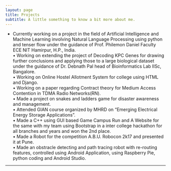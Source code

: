 ```yaml
---
layout: page
title: Projects
subtitle: A little something to know a bit more about me.
---
```



*  Currently working on a project in the field of Artificial Intelligence and Machine Learning involving Natural Language Processing using python and tenser flow under the guidance of Prof. Philemon Daniel Faculty ECE NIT Hamirpur, H.P., India.<br>
•  Working on extending the project of Decoding KPC Genes for drawing further conclusions and applying those to a large biological dataset under the guidance of Dr. Debnath Pal head of Bioinformatics Lab IISc, Bangalore.<br>
•  Working on Online Hostel Allotment System for college using HTML and Django.<br>
•  Working on a paper regarding Contract theory for Medium Access Contention in TDMA Radio Networks(RN).<br>
•  Made a project on snakes and ladders game for disaster awareness and management.<br>
•  Attended GIAN course organized by MHRD on “Emerging Electrical Energy Storage Applications”.<br>
•  Made a C++ using GUI based Game Campus Run and A Website for the same with my team using Bootstrap in a inter college hackathon for all branches and years and won the 2nd place.<br>
•  Made a Robot for the competition A.B.U. Robocon 2k17 and presented it at Pune.<br>
•  Made an obstracle detecting and path tracing robot with re-routing features, controlled using Android Application, using Raspberry Pie, python coding and Android Studio.<br>


<hr style="width: 50%, height: 20%">
